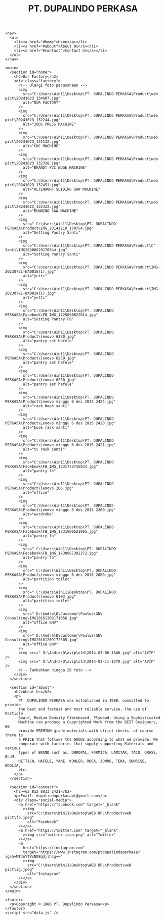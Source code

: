 
<html lang="en">
  <head>
    <meta charset="UTF-8" />
    <meta name="viewport" content="width=device-width, initial-scale=1.0" />
    <title>PT. DUPALINDO PERKASA</title>
    <link rel="stylesheet" href="style.css" />
  </head>
  <body>
    <header>
      <div class="logo-box">
        <h1>PT. DUPALINDO PERKASA</h1>
      </div>
    </header>

    <nav>
      <ul>
        <li><a href="#home">Home</a></li>
        <li><a href="#about">About Us</a></li>
        <li><a href="#contact">Contact Us</a></li>
      </ul>
    </nav>

    <main>
      <section id="home">
        <h2>Our Factory</h2>
        <div class="factory">
          <!-- Ulangi foto perusahaan -->
          <img
            src="C:\Users\Win11\Desktop\PT. DUPALINDO PERKASA\Product\web pict\20241023_134607.jpg"
            alt="OUR FACTORY"
          />
          <img
            src="C:\Users\Win11\Desktop\PT. DUPALINDO PERKASA\Product\web pict\20241023_132244.jpg"
            alt="JOOS PRESS MACHINE"
          />
          <img
            src="C:\Users\Win11\Desktop\PT. DUPALINDO PERKASA\Product\web pict\20241023_132132.jpg"
            alt="CNC MACHINE"
          />
          <img
            src="C:\Users\Win11\Desktop\PT. DUPALINDO PERKASA\Product\web pict\20241023_132328.jpg"
            alt="BRANDT PVC EDGE MACHINE"
          />
          <img
            src="C:\Users\Win11\Desktop\PT. DUPALINDO PERKASA\Product\web pict\20241023_132451.jpg"
            alt="ALTENDORF SLIDING SAW MACHINE"
          />
          <img
            src="C:\Users\Win11\Desktop\PT. DUPALINDO PERKASA\Product\web pict\20241023_132422.jpg"
            alt="RUNNING SAW MACHINE"
          />
          <img
            src=" C:\Users\Win11\Desktop\PT. DUPALINDO PERKASA\Product\IMG_20141210_170754.jpg"
            alt="Setting Pantry Santi"
          />
          <img
            src="C:\Users\Win11\Desktop\PT. DUPALINDO PERKASA\Product\C' Santi\IMG20200629170544.jpg"
            alt="Setting Pantry Santi"
          />
          <img
            src="C:\Users\Win11\Desktop\PT. DUPALINDO PERKASA\Product\IMG-20230721-WA0018(1).jpg"
            alt="yetti"
          />
          <img
            src="C:\Users\Win11\Desktop\PT. DUPALINDO PERKASA\Product\IMG-20230721-WA0019(1).jpg"
            alt="yetti"
          />
          <img
            src="C:\Users\Win11\Desktop\PT. DUPALINDO PERKASA\Facebook\FB_IMG_1725890622014.jpg"
            alt="Setting Pantry FB"
          />
          <img
            src="C:\Users\Win11\Desktop\PT. DUPALINDO PERKASA\Product\lenovo 6270.jpg"
            alt="pantry set hafele"
          />
          <img
            src="C:\Users\Win11\Desktop\PT. DUPALINDO PERKASA\Product\lenovo 6259.jpg"
            alt="pantry set hafele"
          />
          <img
            src="C:\Users\Win11\Desktop\PT. DUPALINDO PERKASA\Product\lenovo 6260.jpg"
            alt="pantry set hafele"
          />
          <img
            src="C:\Users\Win11\Desktop\PT. DUPALINDO PERKASA\Product\Lenovo minggu 6 des 2015 2424.jpg"
            alt="rack book santi"
          />
          <img
            src="C:\Users\Win11\Desktop\PT. DUPALINDO PERKASA\Product\Lenovo minggu 6 des 2015 2420.jpg"
            alt="book rack santi"
          />
          <img
            src="C:\Users\Win11\Desktop\PT. DUPALINDO PERKASA\Product\Lenovo minggu 6 des 2015 2421.jpg"
            alt="tv rack santi"
          />
          <img
            src="C:\Users\Win11\Desktop\PT. DUPALINDO PERKASA\Facebook\FB_IMG_1731773716034.jpg"
            alt="pantry fb"
          />
          <img
            src="C:\Users\Win11\Desktop\PT. DUPALINDO PERKASA\Product\lenovo 286.jpg"
            alt="office"
          />
          <img
            src="C:\Users\Win11\Desktop\PT. DUPALINDO PERKASA\Product\Lenovo minggu 6 des 2015 2260.jpg"
            alt="wardrobe"
          />
          <img
            src="C:\Users\Win11\Desktop\PT. DUPALINDO PERKASA\Facebook\FB_IMG_1731900521095.jpg"
            alt="pantry fb"
          />
          <img
            src=" C:\Users\Win11\Desktop\PT. DUPALINDO PERKASA\Facebook\FB_IMG_1730967392372.jpg"
            alt="pantry fb"
          />
          <img
            src=" C:\Users\Win11\Desktop\PT. DUPALINDO PERKASA\Product\Lenovo minggu 6 des 2015 2060.jpg"
            alt="partition toilet"
          />
          <img
            src=" C:\Users\Win11\Desktop\PT. DUPALINDO PERKASA\Product\lenovo 6103.jpg"
            alt="partition toilet"
          />
          <img
            src=" D:\Andra\D\Customer\Paulus\GNV Consulting\IMG20161209171656.jpg"
            alt="office GNV"
          />
          <img
            src=" D:\Andra\D\Customer\Paulus\GNV Consulting\IMG20161209172505.jpg"
            alt="office GNV"
          />
          <img src=" D:\Andra\D\avip\old\2014-03-06-1346.jpg" alt="AVIP" />
          <img src=" D:\Andra\D\avip\old\2014-03-11-1379.jpg" alt="AVIP" />
          <!-- Tambahkan hingga 20 foto -->
        </div>
      </section>

      <section id="about">
        <h2>About Us</h2>
        <p>
          PT. DUPALINDO PERKASA was established in 1988, committed to provide
          the best and fastest and most reliable service. The use of Particle
          Board, Medium Density Fibreboard, Plywood. Using a Sophisticated
          Machine can produce a Copyrighted Work from the BEST Designers, We
          provide PREMIUM grade materials with strict checks. of course there is
          a PRICE that follows the GOODS according to what we provide. We
          cooperate with factories that supply supporting Materials and various
          types of BRAND such as, DUROPAL, FORMICA, LAMITAK, TACO, GRASS, BLUM,
          HETTICH, HAFELE, YANE, KOHLER, ROCA, JOMOO, TEKA, SUNRISE, EDOLIA,
          etc.
        </p>
      </section>

      <section id="contact">
        <h2>+62 812 8833 2421</h2>
        <p>Email: dupalindoperkasapt@gmail.com</p>
        <div class="social-media">
          <a href="https://facebook.com" target="_blank"
            ><img
              src="C:\Users\Win11\Desktop\WEB DPL\Product\web pict\fb.jpeg"
              alt="Facebook"
          /></a>
          <a href="https://twitter.com" target="_blank"
            ><img src="twitter-icon.png" alt="Twitter"
          /></a>
          <a
            href="https://instagram.com"
            target="https://www.instagram.com/ptdupalindoperkasa?igsh=MTJuYTVxNDBqdjlhcg=="
            ><img
              src="C:\Users\Win11\Desktop\WEB DPL\Product\web pict\ig.jpeg"
              alt="Instagram"
          /></a>
        </div>
      </section>
    </main>

    <footer>
      <p>Copyright © 1988 PT. Dupalindo Perkasa</p>
    </footer>
    <script src="data.js" />
  </body>
</html>
